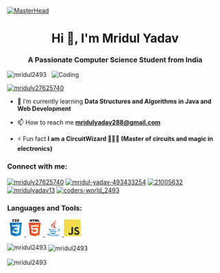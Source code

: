 [![MasterHead](https://unsplash.com/photos/black-flat-screen-computer-monitor-cYyqhdbJ9TI)](https://rishavchanda.io)
<h1 align="center">Hi 👋, I'm Mridul Yadav</h1>
<h3 align="center">A Passionate Computer Science Student from India</h3>
<img align="right" alt="Coding" width="400" src="https://i.pinimg.com/originals/81/17/8b/81178b47a8598f0c81c4799f2cdd4057.gif">

<p align="left"> <img src="https://komarev.com/ghpvc/?username=mridul2493&label=Profile%20views&color=0e75b6&style=flat" alt="mridul2493" /> </p>

<p align="left"> <a href="https://twitter.com/mriduly27625740" target="blank"><img src="https://img.shields.io/twitter/follow/mriduly27625740?logo=twitter&style=for-the-badge" alt="mriduly27625740" /></a> </p>

- 🌱 I’m currently learning **Data Structures and Algorithms in Java and Web Development**

- 📫 How to reach me **mridulyadav288@gmail.com**

- ⚡ Fun fact **I am a CircuitWizard 🧙‍♂️💡 (Master of circuits and magic in electronics)**

<h3 align="left">Connect with me:</h3>
<p align="left">
<a href="https://twitter.com/mriduly27625740" target="blank"><img align="center" src="https://raw.githubusercontent.com/rahuldkjain/github-profile-readme-generator/master/src/images/icons/Social/twitter.svg" alt="mriduly27625740" height="30" width="40" /></a>
<a href="https://linkedin.com/in/mridul-yadav-493433254" target="blank"><img align="center" src="https://raw.githubusercontent.com/rahuldkjain/github-profile-readme-generator/master/src/images/icons/Social/linked-in-alt.svg" alt="mridul-yadav-493433254" height="30" width="40" /></a>
<a href="https://stackoverflow.com/users/21005632" target="blank"><img align="center" src="https://raw.githubusercontent.com/rahuldkjain/github-profile-readme-generator/master/src/images/icons/Social/stack-overflow.svg" alt="21005632" height="30" width="40" /></a>
<a href="https://instagram.com/mridulyadav13" target="blank"><img align="center" src="https://raw.githubusercontent.com/rahuldkjain/github-profile-readme-generator/master/src/images/icons/Social/instagram.svg" alt="mridulyadav13" height="30" width="40" /></a>
<!--<a href="https://www.codechef.com/users/codermridul" target="blank"><img align="center" src="https://cdn.jsdelivr.net/npm/simple-icons@3.1.0/icons/codechef.svg" alt="codermridul" height="30" width="40" /></a>-->
<!--<a href="https://codeforces.com/profile/coders_king" target="blank"><img align="center" src="https://raw.githubusercontent.com/rahuldkjain/github-profile-readme-generator/master/src/images/icons/Social/codeforces.svg" alt="coders_king" height="30" width="40" /></a>-->
<a href="https://www.leetcode.com/coders-world_2493" target="blank"><img align="center" src="https://raw.githubusercontent.com/rahuldkjain/github-profile-readme-generator/master/src/images/icons/Social/leet-code.svg" alt="coders-world_2493" height="30" width="40" /></a>
<!--<a href="https://auth.geeksforgeeks.org/user/mriduofyw" target="blank"><img align="center" src="https://raw.githubusercontent.com/rahuldkjain/github-profile-readme-generator/master/src/images/icons/Social/geeks-for-geeks.svg" alt="mriduofyw" height="30" width="40" /></a>-->
</p>

<h3 align="left">Languages and Tools:</h3>
<p align="left"> <a href="https://www.w3schools.com/css/" target="_blank" rel="noreferrer"> <img src="https://raw.githubusercontent.com/devicons/devicon/master/icons/css3/css3-original-wordmark.svg" alt="css3" width="40" height="40"/> </a> <a href="https://www.w3.org/html/" target="_blank" rel="noreferrer"> <img src="https://raw.githubusercontent.com/devicons/devicon/master/icons/html5/html5-original-wordmark.svg" alt="html5" width="40" height="40"/> </a> <a href="https://www.java.com" target="_blank" rel="noreferrer"> <img src="https://raw.githubusercontent.com/devicons/devicon/master/icons/java/java-original.svg" alt="java" width="40" height="40"/> </a> <a href="https://developer.mozilla.org/en-US/docs/Web/JavaScript" target="_blank" rel="noreferrer"> <img src="https://raw.githubusercontent.com/devicons/devicon/master/icons/javascript/javascript-original.svg" alt="javascript" width="40" height="40"/> </a> </p>

<p><img align="left" src="https://github-readme-stats.vercel.app/api/top-langs?username=mridul2493&show_icons=true&locale=en&layout=compact" alt="mridul2493" /></p>

<p>&nbsp;<img align="center" src="https://github-readme-stats.vercel.app/api?username=mridul2493&show_icons=true&locale=en" alt="mridul2493" /></p>

<p><img align="center" src="https://github-readme-streak-stats.herokuapp.com/?user=mridul2493&" alt="mridul2493" /></p>
